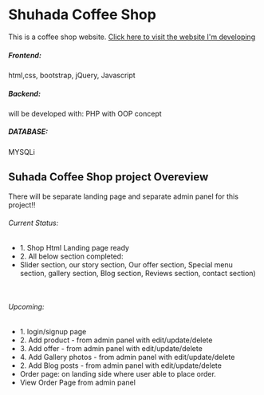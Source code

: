 # Shuhada Coffee Shop
This is a coffee shop website. <a href="https://suhada606.github.io/shuhada-shop/" target="_blank">Click here to visit the website I'm developing </a><br>

<h5>Frontend: </h5> html,css, bootstrap, jQuery, Javascript <br>
<h5>Backend: </h5> will be developed with: PHP with OOP concept <br>
<h5>DATABASE:</h5> MYSQLi <br>

<h2>Suhada Coffee Shop project Overeview</h2>
There will be separate landing page and separate admin panel for this project!! 

<h6>Current Status: </h6>
<ul>
  <li>1. Shop Html Landing page ready</li>
  <li>2. All below section completed:</li>
  <li>Slider section, our story  section, Our offer section, Special menu section, gallery section, Blog section, Reviews section, contact section) </li>
</ul> <br>

<h6>Upcoming:  </h6>
<ul>
  <li>1. login/signup page</li>
  <li>2. Add product - from admin panel with edit/update/delete</li>
  <li>3. Add offer - from admin panel with edit/update/delete</li>
  <li>4. Add Gallery photos - from admin panel with edit/update/delete</li>
  <li>2. Add Blog posts - from admin panel with edit/update/delete</li>
  
  <li>Order page: on landing side where user able to place order.  </li>
  <li>View Order Page from admin panel  </li>
</ul> <br>
